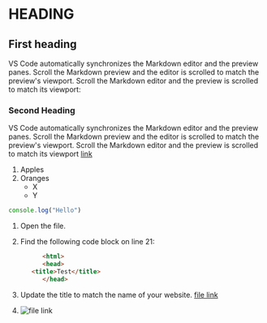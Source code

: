 # HEADING

## **First heading**

VS Code automatically synchronizes the Markdown editor and the preview panes. Scroll the Markdown preview and the editor is scrolled to match the preview's viewport. Scroll the Markdown editor and the preview is scrolled to match its viewport:

### Second Heading

VS Code automatically synchronizes the Markdown editor and the preview panes. Scroll the Markdown preview and the editor is scrolled to match the preview's viewport. Scroll the Markdown editor and the preview is scrolled to match its viewport
[link](https://code.visualstudio.com/docs/languages/markdown)

1. Apples
2. Oranges
    * X
    * Y

```javascript
console.log("Hello")
```

1. Open the file.
2. Find the following code block on line 21:

    ```html
          <html>
          <head>
       <title>Test</title>
          </head>
    ```

3. Update the title to match the name of your website.
 [file link](./public/data.txt)
4. ![file link](./Project1/#ReadMe.md)
